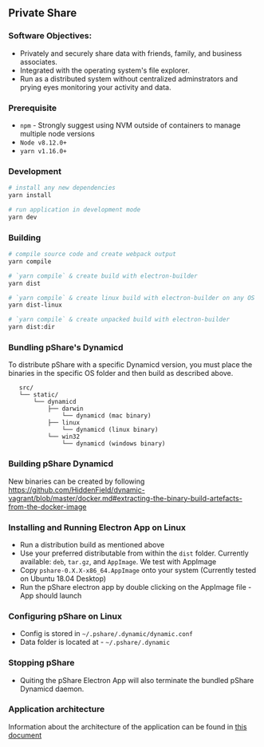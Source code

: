 ## Private Share

### Software Objectives:
- Privately and securely share data with friends, family, and business associates.
- Integrated with the operating system's file explorer.  
- Run as a distributed system without centralized adminstrators and prying eyes monitoring your activity and data.

### Prerequisite

* `npm` - Strongly suggest using NVM outside of containers to manage multiple node versions
* `Node v8.12.0+`
* `yarn v1.16.0+`

### Development

```bash
# install any new dependencies
yarn install

# run application in development mode
yarn dev
```

### Building

```bash
# compile source code and create webpack output
yarn compile

# `yarn compile` & create build with electron-builder
yarn dist

# `yarn compile` & create linux build with electron-builder on any OS
yarn dist-linux

# `yarn compile` & create unpacked build with electron-builder
yarn dist:dir
```

### Bundling pShare's Dynamicd

To distribute pShare with a specific Dynamicd version, you must place the binaries in the specific OS folder and then build as described above.

```
   src/
   └── static/
       └── dynamicd
           ├── darwin
               └── dynamicd (mac binary)
           ├── linux
               └── dynamicd (linux binary)
           └── win32
               └── dynamicd (windows binary)

```

### Building pShare Dynamicd

New binaries can be created by following https://github.com/HiddenField/dynamic-vagrant/blob/master/docker.md#extracting-the-binary-build-artefacts-from-the-docker-image

### Installing and Running Electron App on Linux

* Run a distribution build as mentioned above
* Use your preferred distributable from within the `dist` folder. Currently available: `deb`, `tar.gz`, and `AppImage`. We test with AppImage
* Copy `pshare-0.X.X-x86_64.AppImage` onto your system (Currently tested on Ubuntu 18.04 Desktop)
* Run the pShare electron app by double clicking on the AppImage file - App should launch

### Configuring pShare on Linux

* Config is stored in `~/.pshare/.dynamic/dynamic.conf`
* Data folder is located at - `~/.pshare/.dynamic`

### Stopping pShare

* Quiting the pShare Electron App will also terminate the bundled pShare Dynamicd daemon.

### Application architecture

Information about the architecture of the application can be found in [this document](documentation/electron-redux-architecture.md)
